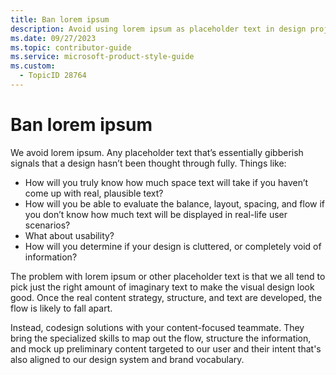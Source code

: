 ```yaml
---
title: Ban lorem ipsum
description: Avoid using lorem ipsum as placeholder text in design projects. Discover how real, plausible text enhances design evaluation, usability, and content strategy. Collaborate with content-focused teammates to create effective, user-centered designs.
ms.date: 09/27/2023
ms.topic: contributor-guide
ms.service: microsoft-product-style-guide
ms.custom:
  - TopicID 28764
---
```



# Ban lorem ipsum

We avoid lorem ipsum. Any placeholder text that’s essentially gibberish signals that a design hasn’t been thought through fully. Things like:  

- How will you truly know how much space text will take if you haven’t come up with real, plausible text?
- How will you be able to evaluate the balance, layout, spacing, and flow if you don’t know how much text will be displayed in real-life user scenarios?
- What about usability?
- How will you determine if your design is cluttered, or completely void of information?

The problem with lorem ipsum or other placeholder text is that we all tend to pick just the right amount of imaginary text to make the visual design look good. Once the real content strategy, structure, and text are developed, the flow is likely to fall apart.  

Instead, codesign solutions with your content-focused teammate. They bring the specialized skills to map out the flow, structure the information, and mock up preliminary content targeted to our user and their intent that's also aligned to our design system and brand vocabulary.

